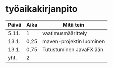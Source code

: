 # työaikakirjanpito

Päivä | Aika | Mitä tein
------|------|----------
5.11. | 1 | vaatimusmäärittely
13.1. | 0,25 | maven-projektin luominen
13.1. | 0,75 | Tutustuminen JavaFX:ään
yht. | 2 
